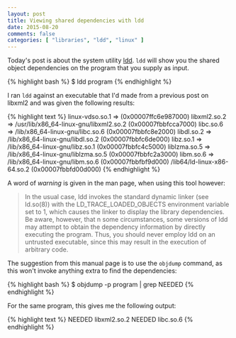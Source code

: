 ```yaml
---
layout: post
title: Viewing shared dependencies with ldd
date: 2015-08-20
comments: false
categories: [ "libraries", "ldd", "linux" ]
---
```


Today's post is about the system utility [ldd](http://man7.org/linux/man-pages/man1/ldd.1.html). `ldd` will show you the shared object dependencies on the program that you supply as input.

{% highlight bash %}
$ ldd program
{% endhighlight %}

I ran `ldd` against an executable that I'd made from a previous post on libxml2 and was given the following results:

{% highlight text %}
linux-vdso.so.1 =>  (0x00007ffc6e987000)
libxml2.so.2 => /usr/lib/x86_64-linux-gnu/libxml2.so.2 (0x00007fbbfcca7000)
libc.so.6 => /lib/x86_64-linux-gnu/libc.so.6 (0x00007fbbfc8e2000)
libdl.so.2 => /lib/x86_64-linux-gnu/libdl.so.2 (0x00007fbbfc6de000)
libz.so.1 => /lib/x86_64-linux-gnu/libz.so.1 (0x00007fbbfc4c5000)
liblzma.so.5 => /lib/x86_64-linux-gnu/liblzma.so.5 (0x00007fbbfc2a3000)
libm.so.6 => /lib/x86_64-linux-gnu/libm.so.6 (0x00007fbbfbf9d000)
/lib64/ld-linux-x86-64.so.2 (0x00007fbbfd00d000)
{% endhighlight %}

A word of <em>warning</em> is given in the man page, when using this tool however:

> In the usual case, ldd invokes the standard dynamic linker (see ld.so(8))  with the LD_TRACE_LOADED_OBJECTS environment variable set to 1, which causes the linker to display  the  library  dependencies.  Be aware, however, that  n some circumstances, some versions of ldd may attempt to obtain the dependency information by directly executing  the program.  Thus, you should never employ ldd on an untrusted executable, since this may result in the execution of arbitrary code. 

The suggestion from this manual page is to use the `objdump` command, as this won't invoke anything extra to find the dependencies:

{% highlight bash %}
$ objdump -p program | grep NEEDED
{% endhighlight %}

For the same program, this gives me the following output:

{% highlight text %}
NEEDED      libxml2.so.2
NEEDED      libc.so.6
{% endhighlight %}

